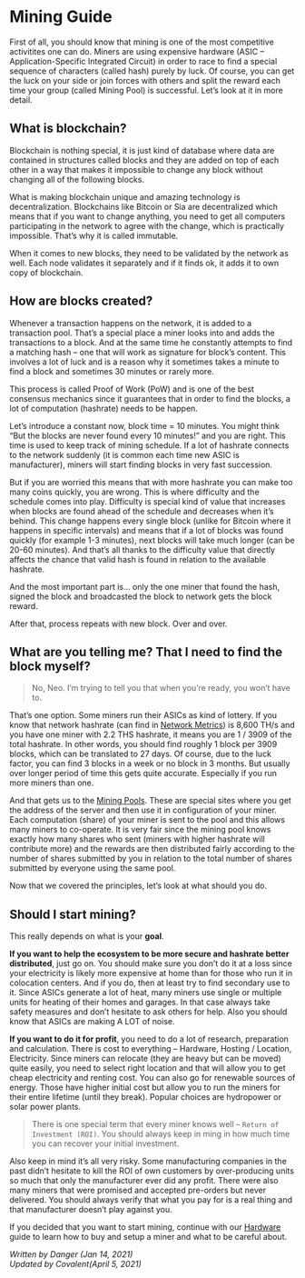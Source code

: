 # Mining Guide
First of all, you should know that mining is one of the most competitive activitites one can do. Miners are using expensive hardware (ASIC – Application-Specific Integrated Circuit) in order to race to find a special sequence of characters (called hash) purely by luck. Of course, you can get the luck on your side or join forces with others and split the reward each time your group (called Mining Pool) is successful. Let’s look at it in more detail.

## What is blockchain?
Blockchain is nothing special, it is just kind of database where data are contained in structures called blocks and they are added on top of each other in a way that makes it impossible to change any block without changing all of the following blocks.

What is making blockchain unique and amazing technology is decentralization. Blockchains like Bitcoin or Sia are decentralized which means that if you want to change anything, you need to get all computers participating in the network to agree with the change, which is practically impossible. That’s why it is called immutable.

When it comes to new blocks, they need to be validated by the network as well. Each node validates it separately and if it finds ok, it adds it to own copy of blockchain.

## How are blocks created?
Whenever a transaction happens on the network, it is added to a transaction pool. That’s a special place a miner looks into and adds the transactions to a block. And at the same time he constantly attempts to find a matching hash – one that will work as signature for block’s content. This involves a lot of luck and is a reason why it sometimes takes a minute to find a block and sometimes 30 minutes or rarely more.

This process is called Proof of Work (PoW) and is one of the best consensus mechanics since it guarantees that in order to find the blocks, a lot of computation (hashrate) needs to be happen.

Let’s introduce a constant now, block time = 10 minutes. You might think “But the blocks are never found every 10 minutes!” and you are right. This time is used to keep track of mining schedule. If a lot of hashrate connects to the network suddenly (it is common each time new ASIC is manufacturer), miners will start finding blocks in very fast succession.

But if you are worried this means that with more hashrate you can make too many coins quickly, you are wrong. This is where difficulty and the schedule comes into play. Difficulty is special kind of value that increases when blocks are found ahead of the schedule and decreases when it’s behind. This change happens every single block (unlike for Bitcoin where it happens in specific intervals) and means that if a lot of blocks was found quickly (for example 1-3 minutes), next blocks will take much longer (can be 20-60 minutes). And that’s all thanks to the difficulty value that directly affects the chance that valid hash is found in relation to the available hashrate.

And the most important part is… only the one miner that found the hash, signed the block and broadcasted the block to network gets the block reward.

After that, process repeats with new block. Over and over.

## What are you telling me? That I need to find the block myself?
> No, Neo. I’m trying to tell you that when you’re ready, you won’t have to.

That’s one option. Some miners run their ASICs as kind of lottery. If you know that network hashrate (can find in [Network Metrics](/discover/network-metrics/index.html)) is 8,600 TH/s and you have one miner with 2.2 THS hashrate, it means you are 1 / 3909 of the total hashrate. In other words, you should find roughly 1 block per 3909 blocks, which can be translated to 27 days. Of course, due to the luck factor, you can find 3 blocks in a week or no block in 3 months. But usually over longer period of time this gets quite accurate. Especially if you run more miners than one.

And that gets us to the [Mining Pools](/mining/mining-pools/index.html). These are special sites where you get the address of the server and then use it in configuration of your miner. Each computation (share) of your miner is sent to the pool and this allows many miners to co-operate. It is very fair since the mining pool knows exactly how many shares who sent (miners with higher hashrate will contribute more) and the rewards are then distributed fairly according to the number of shares submitted by you in relation to the total number of shares submitted by everyone using the same pool.

Now that we covered the principles, let’s look at what should you do.

## Should I start mining?
This really depends on what is your **goal**.

**If you want to help the ecosystem to be more secure and hashrate better distributed**, just go on. You should make sure you don’t do it at a loss since your electricity is likely more expensive at home than for those who run it in colocation centers. And if you do, then at least try to find secondary use to it. Since ASICs generate a lot of heat, many miners use single or multiple units for heating of their homes and garages. In that case always take safety measures and don’t hesitate to ask others for help. Also you should know that ASICs are making A LOT of noise.

**If you want to do it for profit**, you need to do a lot of research, preparation and calculation. There is cost to everything – Hardware, Hosting / Location, Electricity. Since miners can relocate (they are heavy but can be moved) quite easily, you need to select right location and that will allow you to get cheap electricity and renting cost. You can also go for renewable sources of energy. Those have higher initial cost but allow you to run the miners for their entire lifetime (until they break). Popular choices are hydropower or solar power plants.

> There is one special term that every miner knows well – `Return of Investment (ROI)`. You should always keep in ming in how much time you can recover your initial investment.

Also keep in mind it’s all very risky. Some manufacturing companies in the past didn’t hesitate to kill the ROI of own customers by over-producing units so much that only the manufacturer ever did any profit. There were also many miners that were promised and accepted pre-orders but never delivered. You should always verify that what you pay for is a real thing and that manufacturer doesn’t play against you.

If you decided that you want to start mining, continue with our [Hardware](/mining/hardware/en.md) guide to learn how to buy and setup a miner and what to be careful about.

*Written by Danger (Jan 14, 2021)*  
*Updated by Covalent(April 5, 2021)*
